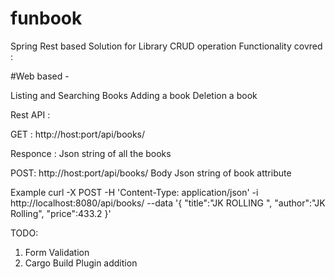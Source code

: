 # funbook
Spring Rest based Solution for Library  CRUD operation
Functionality covred :



#Web based -

Listing and Searching Books
Adding a book 
Deletion a book 



Rest API :

GET : http://host:port/api/books/

Responce : Json string of all the books

POST:   http://host:port/api/books/
Body Json string of book attribute 

Example 
curl -X POST -H 'Content-Type: application/json' -i http://localhost:8080/api/books/ --data '{
"title":"JK ROLLING ",
"author":"JK Rolling",
"price":433.2
}'




TODO:
1. Form Validation 
2. Cargo Build  Plugin addition 
